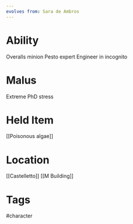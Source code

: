 ```yaml
---
evolves from: Sara de Ambros
---
```

# Ability

Overalls minion
Pesto expert
Engineer in incognito

# Malus

Extreme PhD stress

# Held Item

[[Poisonous algae]]
# Location

[[Castelletto]]
[[M Building]]

# Tags
#character